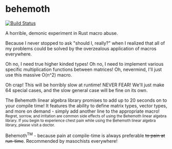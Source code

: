# behemoth
[![Build Status](https://travis-ci.org/sdleffler/behemoth.svg?branch=master)](https://travis-ci.org/sdleffler/behemoth)

A horrible, demonic experiment in Rust macro abuse.

Because I never stopped to ask "should I, really?" when I realized that all of my problems could be solved by the overzealous application of macros everywhere.

Oh no, I need true higher kinded types! Oh no, I need to implement various specific multiplication functions between matrices! Oh, nevermind, I'll just use this massive O(n^2) macro.

Oh crap! This will be horribly slow at runtime! NEVER FEAR! We'll just make 64 special cases, and the slow general case will be fine on its own.

The Behemoth linear algebra library promises to add up to 20 seconds on to your compile time! It features the ability to define matrix types, vector types, and more on demand - simply add another line to the appropriate macro! <sub>Regret, sorrow, and irritation are common side effects of using the Behemoth linear algebra library. If you begin to experience chest pain while using the Behemoth linear algebra library, please visit a doctor.</sub>

Behemoth<sup>TM</sup> - because pain at compile-time is always preferable ~~to pain at run-time~~. Recommended by masochists everywhere!
